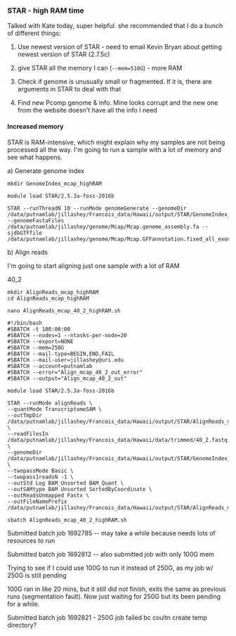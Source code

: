 ### STAR - high RAM time

Talked with Kate today, super helpful. she recommended that I do a bunch of different things: 

1) Use newest version of STAR - need to email Kevin Bryan about getting newest version of STAR (2.7.5c)

2) give STAR all the memory I can (```--mem=510G```) - more RAM

3) Check if genome is unusually small or fragmented. If it is, there are arguments in STAR to deal with that

4) Find new Pcomp genome & info. Mine looks corrupt and the new one from the website doesn't have all the info I need



#### Increased memory 

STAR is RAM-intensive, which might explain why my samples are not being processed all the way. I'm going to run a sample with a lot of memory and see what happens. 

a) Generate genome index

```
mkdir GenomeIndex_mcap_highRAM

module load STAR/2.5.3a-foss-2016b

STAR --runThreadN 10 --runMode genomeGenerate --genomeDir /data/putnamlab/jillashey/Francois_data/Hawaii/output/STAR/GenomeIndex_mcap_highRAM --genomeFastaFiles /data/putnamlab/jillashey/genome/Mcap/Mcap.genome_assembly.fa --sjdbGTFfile /data/putnamlab/jillashey/genome/Mcap/Mcap.GFFannotation.fixed_all_exons_no_spaces.gff

```

b) Align reads 

I'm going to start aligning just one sample with a lot of RAM

40_2

```
mkdir AlignReads_mcap_highRAM
cd AlignReads_mcap_highRAM

nano AlignReads_mcap_40_2_highRAM.sh

#!/bin/bash
#SBATCH -t 100:00:00
#SBATCH --nodes=1 --ntasks-per-node=20
#SBATCH --export=NONE
#SBATCH --mem=250G
#SBATCH --mail-type=BEGIN,END,FAIL
#SBATCH --mail-user=jillashey@uri.edu
#SBATCH --account=putnamlab
#SBATCH --error="Align_mcap_40_2_out_error"
#SBATCH --output="Align_mcap_40_2_out"

module load STAR/2.5.3a-foss-2016b

STAR --runMode alignReads \
--quantMode TranscriptomeSAM \
--outTmpDir /data/putnamlab/jillashey/Francois_data/Hawaii/output/STAR/AlignReads_mcap_highRAM/40_2.fastq.trim.fq_TMP \
--readFilesIn /data/putnamlab/jillashey/Francois_data/Hawaii/data/trimmed/40_2.fastq.trim.fq \
--genomeDir /data/putnamlab/jillashey/Francois_data/Hawaii/output/STAR/GenomeIndex_mcap_highRAM/ \
--twopassMode Basic \
--twopass1readsN -1 \
--outStd Log BAM_Unsorted BAM_Quant \
--outSAMtype BAM Unsorted SortedByCoordinate \
--outReadsUnmapped Fastx \
--outFileNamePrefix /data/putnamlab/jillashey/Francois_data/Hawaii/output/STAR/AlignReads_mcap_highRAM/40_2.fastq.trim.fq.

sbatch AlignReads_mcap_40_2_highRAM.sh

```

Submitted batch job 1692785 -- may take a while because needs lots of resources to run

Submitted batch job 1692812 -- also submitted job with only 100G mem

Trying to see if I could use 100G to run it instead of 250G, as my job w/ 250G is still pending 

100G ran in like 20 mins, but it still did not finish, exits the same as previous runs (segmentation fault). Now just waiting for 250G but its been pending for a while. 

Submitted batch job 1692821 - 250G job failed bc coultn create temp directory?
